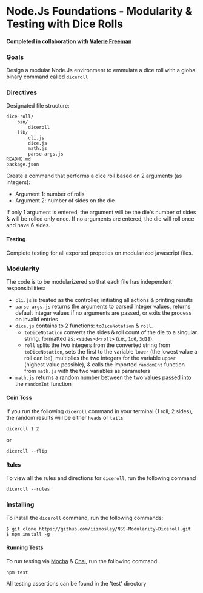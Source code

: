 # Node.Js Foundations - Modularity & Testing with Dice Rolls
#### Completed in collaboration with [Valerie Freeman](www.github.com/Valerie-Freeman)

### Goals
Design a modular Node.Js environment to emmulate a dice roll with a global binary command called `diceroll`

### Directives
Designated file structure:
```
dice-roll/
    bin/
        diceroll
    lib/
        cli.js
        dice.js
        math.js
        parse-args.js
README.md
package.json
```

Create a command that performs a dice roll based on 2 arguments (as integers):
  - Argument 1: number of rolls
  - Argument 2: number of sides on the die

If only 1 argument is entered, the argument will be the die's number of sides & will be rolled only once. If no arguments are entered, the die will roll once and have 6 sides.

#### Testing
Complete testing for all exported propeties on modularized javascript files. 

### Modularity
The code is to be modularizered so that each file has independent responsibilities:
  - `cli.js` is treated as the controller, initiating all actions & printing results
  - `parse-args.js` returns the arguments to parsed integer values, returns default integar values if no arguments are passed, or exits the process on invalid entries
  - `dice.js` contains to 2 functions:  `toDiceNotation` & `roll`. 
    - `toDiceNotation` converts the sides & roll count of the die to a singular string, formatted as: `<sides>d<roll>`  (i.e., `1d6`, `3d18`). 
    - `roll` splits the two integers from the converted string from `toDiceNotation`, sets the first to the variable `lower` (the lowest value a roll can be), multiplies the two integers for the variable `upper` (highest value possible), & calls the imported `randomInt` function from `math.js` with the two variables as parameters
  - `math.js` returns a random number between the two values passed into the `randomInt` function

#### Coin Toss 
If you run the following `diceroll` command in your terminal (1 roll, 2 sides), the random results will be either `heads` or `tails`
```
diceroll 1 2
```
or
```
diceroll --flip
```

#### Rules
To view all the rules and directions for `diceroll`, run the following command
```
diceroll --rules
```

### Installing
To install the `diceroll` command, run the following commands:
```
$ git clone https://github.com/iiimosley/NSS-Modularity-Diceroll.git
$ npm install -g
``` 

#### Running Tests
To run testing via [Mocha](https://mochajs.org/) & [Chai](http://chaijs.com/), run the following command
```
npm test
```
All testing assertions can be found in the 'test' directory
